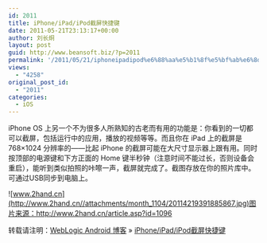 ```yaml
---
id: 2011
title: iPhone/iPad/iPod截屏快捷键
date: 2011-05-21T23:13:17+00:00
author: 刘长炯
layout: post
guid: http://www.beansoft.biz/?p=2011
permalink: '/2011/05/21/iphoneipadipod%e6%88%aa%e5%b1%8f%e5%bf%ab%e6%8d%b7%e9%94%ae/'
views:
  - "4258"
original_post_id:
  - "2011"
categories:
  - iOS
---
```

iPhone OS 上另一个不为很多人所熟知的古老而有用的功能是：你看到的一切都可以截屏，包括运行中的应用，播放的视频等等。而且你在 iPad 上的截屏是 768×1024 分辨率的——比起 iPhone 的截屏可能在大尺寸显示器上跟有用。同时按顶部的电源键和下方正面的 Home 键半秒钟（注意时间不能过长，否则设备会重启），能听到类似拍照的咔嚓一声，截屏就完成了。截图存放在你的照片库中。可通过USB同步到电脑上。

![www.2hand.cn](http://www.2hand.cn//attachments/month_1104/20114219391885867.jpg)图片来源：<http://www.2hand.cn/article.asp?id=1096>

转载请注明：[WebLogic Android 博客](http://www.beansoft.biz) &raquo; [iPhone/iPad/iPod截屏快捷键](http://www.beansoft.biz/2011/05/21/iphoneipadipod%e6%88%aa%e5%b1%8f%e5%bf%ab%e6%8d%b7%e9%94%ae/)